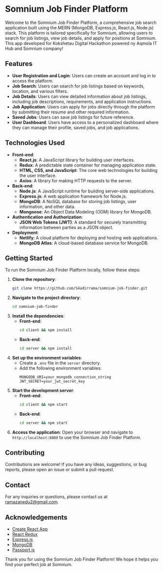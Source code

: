 # Somnium Job Finder Platform

Welcome to the Somnium Job Finder Platform, a comprehensive job search application built using the MERN (MongoDB, Express.js, React.js, Node.js) stack. This platform is tailored specifically for Somnium, allowing users to search for job listings, view job details, and apply for positions at Somnium. This app developed for Kokshetau Digital Hackathon powered ny Aqmola IT Hub and Somnium company!

## Features

- **User Registration and Login**: Users can create an account and log in to access the platform.
- **Job Search**: Users can search for job listings based on keywords, location, and various filters.
- **Job Details**: Users can view detailed information about job listings, including job descriptions, requirements, and application instructions.
- **Job Application**: Users can apply for jobs directly through the platform by submitting their resume and other required information.
- **Saved Jobs**: Users can save job listings for future reference.
- **User Dashboard**: Users have access to a personalized dashboard where they can manage their profile, saved jobs, and job applications.

## Technologies Used

- **Front-end**:
  - **React.js**: A JavaScript library for building user interfaces.
  - **Redux**: A predictable state container for managing application state.
  - **HTML, CSS, and JavaScript**: The core web technologies for building the user interface.
  - **Axios**: A library for making HTTP requests to the server.
- **Back-end**:
  - **Node.js**: A JavaScript runtime for building server-side applications.
  - **Express.js**: A web application framework for Node.js.
  - **MongoDB**: A NoSQL database for storing job listings, user information, and other data.
  - **Mongoose**: An Object Data Modeling (ODM) library for MongoDB.
- **Authentication and Authorization**:
  - **JSON Web Tokens (JWT)**: A standard for securely transmitting information between parties as a JSON object.
- **Deployment**:
  - **Netlify**: A cloud platform for deploying and hosting web applications.
  - **MongoDB Atlas**: A cloud-based database service for MongoDB.

## Getting Started

To run the Somnium Job Finder Platform locally, follow these steps:

1. **Clone the repository**: 
   ```bash
   git clone https://github.com/S4adirrama/somnium-job-finder.git
   ```
2. **Navigate to the project directory**:
   ```bash
   cd somnium-job-finder
   ```
3. **Install the dependencies**:
   - **Front-end**:
     ```bash
     cd client && npm install
     ```
   - **Back-end**:
     ```bash
     cd server && npm install
     ```
4. **Set up the environment variables**:
   - Create a `.env` file in the `server` directory.
   - Add the following environment variables:
     ```plaintext
     MONGODB_URI=your_mongodb_connection_string
     JWT_SECRET=your_jwt_secret_key
     ```
5. **Start the development server**:
   - **Front-end**:
     ```bash
     cd client && npm start
     ```
   - **Back-end**:
     ```bash
     cd server && npm start
     ```
6. **Access the application**: Open your browser and navigate to `http://localhost:8800` to use the Somnium Job Finder Platform.

## Contributing

Contributions are welcome! If you have any ideas, suggestions, or bug reports, please open an issue or submit a pull request.

## Contact

For any inquiries or questions, please contact us at [ramazanedu2@gmail.com](mailto:ramazanedu2@gmail.com).

## Acknowledgements

- [Create React App](https://create-react-app.dev/)
- [React Redux](https://react-redux.js.org/)
- [Express.js](https://expressjs.com/)
- [MongoDB](https://www.mongodb.com/)
- [Passport.js](http://www.passportjs.org/)

Thank you for using the Somnium Job Finder Platform! We hope it helps you find your perfect job at Somnium.

